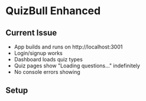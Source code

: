 # QuizBull Enhanced

## Current Issue
- App builds and runs on http://localhost:3001
- Login/signup works
- Dashboard loads quiz types
- Quiz pages show "Loading questions..." indefinitely
- No console errors showing

## Setup
